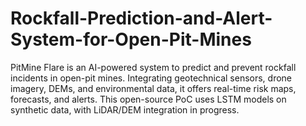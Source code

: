 # Rockfall-Prediction-and-Alert-System-for-Open-Pit-Mines
PitMine Flare is an AI-powered system to predict and prevent rockfall incidents in open-pit mines. Integrating geotechnical sensors, drone imagery, DEMs, and environmental data, it offers real-time risk maps, forecasts, and alerts. This open-source PoC uses LSTM models on synthetic data, with LiDAR/DEM integration in progress.
